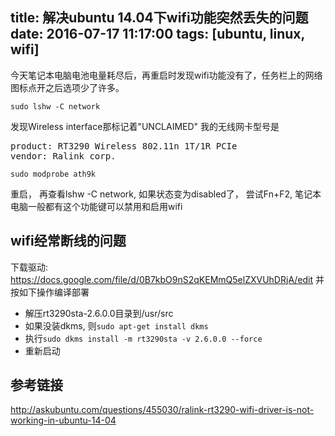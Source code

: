 ﻿title: 解决ubuntu 14.04下wifi功能突然丢失的问题
date: 2016-07-17 11:17:00
tags: [ubuntu, linux, wifi]
---

今天笔记本电脑电池电量耗尽后，再重启时发现wifi功能没有了，任务栏上的网络图标点开之后选项少了许多。
<!--more-->

```
sudo lshw -C network
```
发现Wireless interface那标记着"UNCLAIMED"
我的无线网卡型号是
<pre>
product: RT3290 Wireless 802.11n 1T/1R PCIe
vendor: Ralink corp.
</pre>

```
sudo modprobe ath9k
```
重启， 再查看lshw -C network, 如果状态变为disabled了，
尝试Fn+F2, 笔记本电脑一般都有这个功能键可以禁用和启用wifi  

## wifi经常断线的问题
下载驱动: https://docs.google.com/file/d/0B7kbO9nS2qKEMmQ5elZXVUhDRjA/edit
并按如下操作编译部署

* 解压rt3290sta-2.6.0.0目录到/usr/src
* 如果没装dkms, 则`sudo apt-get install dkms`
* 执行`sudo dkms install -m rt3290sta -v 2.6.0.0 --force`
* 重新启动

## 参考链接
http://askubuntu.com/questions/455030/ralink-rt3290-wifi-driver-is-not-working-in-ubuntu-14-04

